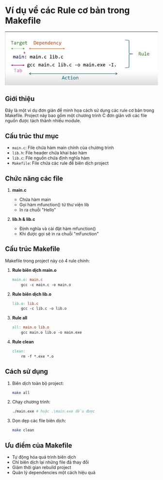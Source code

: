 # Ví dụ về các Rule cơ bản trong Makefile

![Makefile Structure](image.png)

## Giới thiệu

Đây là một ví dụ đơn giản để minh họa cách sử dụng các rule cơ bản trong Makefile. Project này bao gồm một chương trình C đơn giản với các file nguồn được tách thành nhiều module.

## Cấu trúc thư mục

- `main.c`: File chứa hàm main chính của chương trình
- `lib.h`: File header chứa khai báo hàm
- `lib.c`: File nguồn chứa định nghĩa hàm
- `Makefile`: File chứa các rule để biên dịch project

## Chức năng các file

1. **main.c**

   - Chứa hàm main
   - Gọi hàm mfunction() từ thư viện lib
   - In ra chuỗi "Hello"

2. **lib.h & lib.c**
   - Định nghĩa và cài đặt hàm mfunction()
   - Khi được gọi sẽ in ra chuỗi "mFunction"

## Cấu trúc Makefile

Makefile trong project này có 4 rule chính:

1. **Rule biên dịch main.o**

   ```makefile
   main.o: main.c
       gcc -c main.c -o main.o
   ```

2. **Rule biên dịch lib.o**

   ```makefile
   lib.o: lib.c
       gcc -c lib.c -o lib.o
   ```

3. **Rule all**

   ```makefile
   all: main.o lib.o
       gcc main.o lib.o -o main.exe
   ```

4. **Rule clean**

   ```makefile
   clean:
       rm -f *.exe *.o
   ```

## Cách sử dụng

1. Biên dịch toàn bộ project:

   ```bash
   make all
   ```

2. Chạy chương trình:

   ```bash
   ./main.exe # hoặc .\main.exe đều được
   ```

3. Dọn dẹp các file biên dịch:

   ```bash
   make clean
   ```

## Ưu điểm của Makefile

- Tự động hóa quá trình biên dịch
- Chỉ biên dịch lại những file đã thay đổi
- Giảm thời gian rebuild project
- Quản lý dependencies một cách hiệu quả
